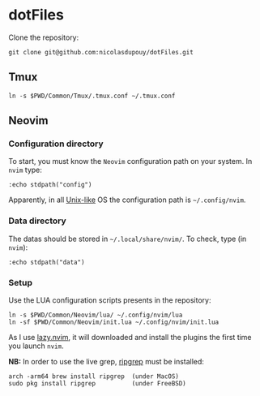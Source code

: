 # dotFiles
Clone the repository:
```shell
git clone git@github.com:nicolasdupouy/dotFiles.git
```

## Tmux
```shell
ln -s $PWD/Common/Tmux/.tmux.conf ~/.tmux.conf
```

## Neovim
### Configuration directory
To start, you must know the `Neovim` configuration path on your system. In `nvim` type:

```shell
:echo stdpath("config")
```

Apparently, in all [Unix-like](https://en.wikipedia.org/wiki/Unix-like) OS the configuration path is `~/.config/nvim`.

### Data directory
The datas should be stored in `~/.local/share/nvim/`. To check, type (in `nvim`):

```shell
:echo stdpath("data")
```

### Setup
Use the LUA configuration scripts presents in the repository:

```shell
ln -s $PWD/Common/Neovim/lua/ ~/.config/nvim/lua
ln -sf $PWD/Common/Neovim/init.lua ~/.config/nvim/init.lua
```

As I use [lazy.nvim](https://github.com/folke/lazy.nvim), it will downloaded and install the plugins the first time you launch `nvim`.

**NB:** In order to use the live grep, [ripgrep](https://github.com/BurntSushi/ripgrep) must be installed:
```shell
arch -arm64 brew install ripgrep  (under MacOS)
sudo pkg install ripgrep          (under FreeBSD)
```
